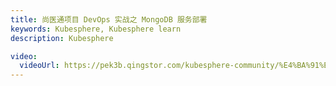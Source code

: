 ```yaml
---
title: 尚医通项目 DevOps 实战之 MongoDB 服务部署
keywords: Kubesphere, Kubesphere learn
description: Kubesphere

video:
  videoUrl: https://pek3b.qingstor.com/kubesphere-community/%E4%BA%91%E5%8E%9F%E7%94%9F%E5%AE%9E%E6%88%98/109%E3%80%81devops-%E5%B0%9A%E5%8C%BB%E9%80%9A-%E4%B8%AD%E9%97%B4%E4%BB%B6-mongo%E9%83%A8%E7%BD%B2%E5%AE%8C%E6%88%90.mp4
---
```

